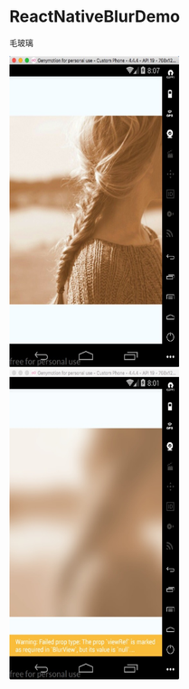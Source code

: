 # ReactNativeBlurDemo
毛玻璃

<img src="https://github.com/EyreGe/ReactNativeBlurDemo/blob/master/android/app/src/main/res/mipmap-xxhdpi/img.png" width="300" height="550" alt="原图"/>
<img src="https://github.com/EyreGe/ReactNativeBlurDemo/blob/master/android/app/src/main/res/mipmap-xxhdpi/image.png" width="300" height="550" alt="效果图"/>
